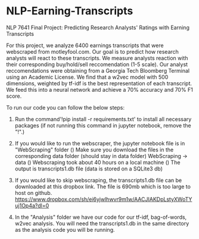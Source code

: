# NLP-Earning-Transcripts

NLP 7641 Final Project: Predicting Research Analysts' Ratings with Earning Transcripts

For this project, we analyze 6400 earnings transcripts that were webscraped from motleyfool.com. Our goal is to predict how research analysts will react to these transcripts. We measure analysts reaction with their corresponding buy/hold/sell reccomendation (1-5 scale). Our analyst reccomendations were obtaining from a Georgia Tech Bloomberg Terminal using an Academic License. We find that a w2vec model with 500 dimensions, weighted by tf-idf is the best representation of each transcript. We feed this into a neural network and achieve a 70% accuracy and 70% F1 score.

To run our code you can follow the below steps:
1. Run the command'!pip install -r requirements.txt' to install all necessary packages (if not running this command in jupyter notebook, remove the "!".) 
2. If you would like to run the webscraper, the jupyter notebook file is in "WebScraping" folder
  () Make sure you download the files in the corresponding data folder (should stay in data folder) WebScraping -> data
  () Webscraping took about 40 hours on a local machine
  () The output is transcripts1.db file (data is stored on a SQLite3 db)
3. If you would like to skip webscraping, the transcripts1.db file can be downloaded at this dropbox link. The file is 690mb which is too large to host on github. https://www.dropbox.com/sh/ei6yjwlhwvr9m1w/AACJIAKDpLstyXWoTYuj1Op4a?dl=0

4. In the "Analysis" folder we have our code for our tf-idf, bag-of-words, w2vec analysis. You will need the transcripts1.db in the same directory as the analysis code you will be running.  


